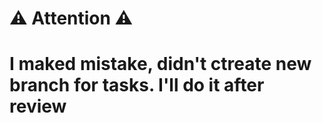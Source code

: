 # ⚠️ Attention ⚠️
# I maked mistake, didn't ctreate new branch for tasks. I'll do it after review 


